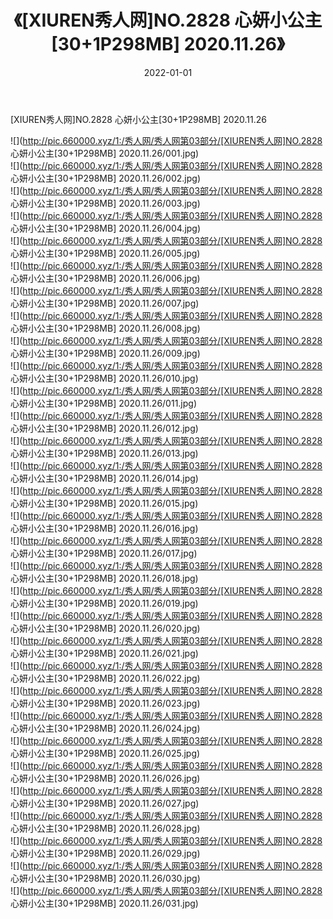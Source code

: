 ﻿---
layout: post
title:  《[XIUREN秀人网]NO.2828 心妍小公主[30+1P298MB] 2020.11.26》
date:   2022-01-01
img: http://pic.660000.xyz/1:/秀人网/秀人网第03部分/[XIUREN秀人网]NO.2828 心妍小公主[30+1P298MB] 2020.11.26/000.jpg
categories: [美女, 清纯, 唯美]
---

[XIUREN秀人网]NO.2828 心妍小公主[30+1P298MB] 2020.11.26

 ![](http://pic.660000.xyz/1:/秀人网/秀人网第03部分/[XIUREN秀人网]NO.2828 心妍小公主[30+1P298MB] 2020.11.26/001.jpg) <br>![](http://pic.660000.xyz/1:/秀人网/秀人网第03部分/[XIUREN秀人网]NO.2828 心妍小公主[30+1P298MB] 2020.11.26/002.jpg) <br>![](http://pic.660000.xyz/1:/秀人网/秀人网第03部分/[XIUREN秀人网]NO.2828 心妍小公主[30+1P298MB] 2020.11.26/003.jpg) <br>![](http://pic.660000.xyz/1:/秀人网/秀人网第03部分/[XIUREN秀人网]NO.2828 心妍小公主[30+1P298MB] 2020.11.26/004.jpg) <br>![](http://pic.660000.xyz/1:/秀人网/秀人网第03部分/[XIUREN秀人网]NO.2828 心妍小公主[30+1P298MB] 2020.11.26/005.jpg) <br>![](http://pic.660000.xyz/1:/秀人网/秀人网第03部分/[XIUREN秀人网]NO.2828 心妍小公主[30+1P298MB] 2020.11.26/006.jpg) <br>![](http://pic.660000.xyz/1:/秀人网/秀人网第03部分/[XIUREN秀人网]NO.2828 心妍小公主[30+1P298MB] 2020.11.26/007.jpg) <br>![](http://pic.660000.xyz/1:/秀人网/秀人网第03部分/[XIUREN秀人网]NO.2828 心妍小公主[30+1P298MB] 2020.11.26/008.jpg) <br>![](http://pic.660000.xyz/1:/秀人网/秀人网第03部分/[XIUREN秀人网]NO.2828 心妍小公主[30+1P298MB] 2020.11.26/009.jpg) <br>![](http://pic.660000.xyz/1:/秀人网/秀人网第03部分/[XIUREN秀人网]NO.2828 心妍小公主[30+1P298MB] 2020.11.26/010.jpg) <br>![](http://pic.660000.xyz/1:/秀人网/秀人网第03部分/[XIUREN秀人网]NO.2828 心妍小公主[30+1P298MB] 2020.11.26/011.jpg) <br>![](http://pic.660000.xyz/1:/秀人网/秀人网第03部分/[XIUREN秀人网]NO.2828 心妍小公主[30+1P298MB] 2020.11.26/012.jpg) <br>![](http://pic.660000.xyz/1:/秀人网/秀人网第03部分/[XIUREN秀人网]NO.2828 心妍小公主[30+1P298MB] 2020.11.26/013.jpg) <br>![](http://pic.660000.xyz/1:/秀人网/秀人网第03部分/[XIUREN秀人网]NO.2828 心妍小公主[30+1P298MB] 2020.11.26/014.jpg) <br>![](http://pic.660000.xyz/1:/秀人网/秀人网第03部分/[XIUREN秀人网]NO.2828 心妍小公主[30+1P298MB] 2020.11.26/015.jpg) <br>![](http://pic.660000.xyz/1:/秀人网/秀人网第03部分/[XIUREN秀人网]NO.2828 心妍小公主[30+1P298MB] 2020.11.26/016.jpg) <br>![](http://pic.660000.xyz/1:/秀人网/秀人网第03部分/[XIUREN秀人网]NO.2828 心妍小公主[30+1P298MB] 2020.11.26/017.jpg) <br>![](http://pic.660000.xyz/1:/秀人网/秀人网第03部分/[XIUREN秀人网]NO.2828 心妍小公主[30+1P298MB] 2020.11.26/018.jpg) <br>![](http://pic.660000.xyz/1:/秀人网/秀人网第03部分/[XIUREN秀人网]NO.2828 心妍小公主[30+1P298MB] 2020.11.26/019.jpg) <br>![](http://pic.660000.xyz/1:/秀人网/秀人网第03部分/[XIUREN秀人网]NO.2828 心妍小公主[30+1P298MB] 2020.11.26/020.jpg) <br>![](http://pic.660000.xyz/1:/秀人网/秀人网第03部分/[XIUREN秀人网]NO.2828 心妍小公主[30+1P298MB] 2020.11.26/021.jpg) <br>![](http://pic.660000.xyz/1:/秀人网/秀人网第03部分/[XIUREN秀人网]NO.2828 心妍小公主[30+1P298MB] 2020.11.26/022.jpg) <br>![](http://pic.660000.xyz/1:/秀人网/秀人网第03部分/[XIUREN秀人网]NO.2828 心妍小公主[30+1P298MB] 2020.11.26/023.jpg) <br>![](http://pic.660000.xyz/1:/秀人网/秀人网第03部分/[XIUREN秀人网]NO.2828 心妍小公主[30+1P298MB] 2020.11.26/024.jpg) <br>![](http://pic.660000.xyz/1:/秀人网/秀人网第03部分/[XIUREN秀人网]NO.2828 心妍小公主[30+1P298MB] 2020.11.26/025.jpg) <br>![](http://pic.660000.xyz/1:/秀人网/秀人网第03部分/[XIUREN秀人网]NO.2828 心妍小公主[30+1P298MB] 2020.11.26/026.jpg) <br>![](http://pic.660000.xyz/1:/秀人网/秀人网第03部分/[XIUREN秀人网]NO.2828 心妍小公主[30+1P298MB] 2020.11.26/027.jpg) <br>![](http://pic.660000.xyz/1:/秀人网/秀人网第03部分/[XIUREN秀人网]NO.2828 心妍小公主[30+1P298MB] 2020.11.26/028.jpg) <br>![](http://pic.660000.xyz/1:/秀人网/秀人网第03部分/[XIUREN秀人网]NO.2828 心妍小公主[30+1P298MB] 2020.11.26/029.jpg) <br>![](http://pic.660000.xyz/1:/秀人网/秀人网第03部分/[XIUREN秀人网]NO.2828 心妍小公主[30+1P298MB] 2020.11.26/030.jpg) <br>![](http://pic.660000.xyz/1:/秀人网/秀人网第03部分/[XIUREN秀人网]NO.2828 心妍小公主[30+1P298MB] 2020.11.26/031.jpg) <br>